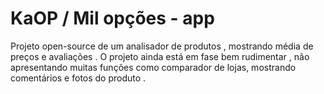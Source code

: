 # KaOP / Mil opções - app
Projeto open-source de um analisador de produtos , mostrando média de preços e avaliações . O projeto ainda está em fase bem rudimentar , não apresentando muitas funções como comparador de lojas, mostrando comentários  e fotos do produto .
